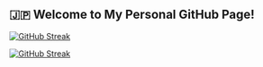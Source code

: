 
## **🇯🇵 Welcome to My Personal GitHub Page!**


[![GitHub Streak](https://github-readme-streak-stats.herokuapp.com/?user=BnbN62&theme=dark)](https://git.io/streak-stats)


[![GitHub Streak](https://github-readme-streak-stats.herokuapp.com/?user=BnbN62&background=001122&border=00FFFF&stroke=00FFFF&ring=00FFFF&fire=00FFFF&currStreakLabel=FFFFFF&sideLabels=FFFFFF&dates=FFFFFF&currStreakNum=FFFFFF)](https://git.io/streak-stats)






